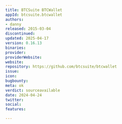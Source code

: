 ```yaml
---
title: BTCSuite BTCWallet
appId: btcsuite.btcwallet
authors:
- danny
released: 2015-03-04
discontinued: 
updated: 2025-04-17
version: 0.16.13
binaries: 
provider: 
providerWebsite: 
website: 
repository: https://github.com/btcsuite/btcwallet
issue: 
icon: 
bugbounty: 
meta: ok
verdict: sourceavailable
date: 2024-04-24
twitter: 
social: 
features: 

---
```


